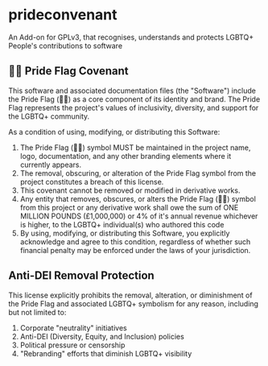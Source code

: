 # prideconvenant
An Add-on for GPLv3,  that recognises, understands and protects LGBTQ+ People's contributions to software

## 🏳️‍🌈 Pride Flag Covenant

This software and associated documentation files (the "Software") include the Pride Flag (🏳️‍🌈) as a core component of its identity and brand. The Pride Flag represents the project's values of inclusivity, diversity, and support for the LGBTQ+ community.

As a condition of using, modifying, or distributing this Software:

1. The Pride Flag (🏳️‍🌈) symbol MUST be maintained in the project name, logo, documentation, and any other branding elements where it currently appears.
2. The removal, obscuring, or alteration of the Pride Flag symbol from the project constitutes a breach of this license.
3. This covenant cannot be removed or modified in derivative works.
4. Any entity that removes, obscures, or alters the Pride Flag (🏳️‍🌈) symbol from this project or any derivative work shall owe the sum of ONE MILLION POUNDS (£1,000,000) or 4% of it's annual revenue whichever is higher, to the LGBTQ+ individual(s) who authored this code
5. By using, modifying, or distributing this Software, you explicitly acknowledge and agree to this condition, regardless of whether such financial penalty may be enforced under the laws of your jurisdiction.

## Anti-DEI Removal Protection

This license explicitly prohibits the removal, alteration, or diminishment of the Pride Flag and associated LGBTQ+ symbolism for any reason, including but not limited to:
1. Corporate "neutrality" initiatives
2. Anti-DEI (Diversity, Equity, and Inclusion) policies
3. Political pressure or censorship
4. "Rebranding" efforts that diminish LGBTQ+ visibility
